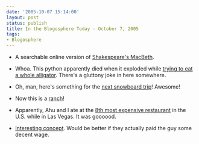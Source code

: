 ```yaml
---
date: '2005-10-07 15:14:00'
layout: post
status: publish
title: In the Blogosphere Today - October 7, 2005
tags:
- Blogosphere
---
```



	
  * A searchable online version of [Shakespeare's MacBeth](http://www.asksam.com/cgi-bin/as_web6.exe?Command=First&File=MacBeth).

	
  * Whoa. This python apparently died when it exploded while [trying to eat a whole alligator](http://news.yahoo.com/s/ap/20051005/ap_on_fe_st/gator_python). There's a gluttony joke in here somewhere.

	
  * Oh, man, here's something for the [next snowboard trip](http://www2.oregonscientific.com/catalog/product.asp?cid=14&scid=63&pid=560)! Awesome!

	
  * Now this is a [ranch](http://www.orviscw.com/properties_overland.html)!

	
  * Apparently, Ahu and I ate at the [8th most expensive restaurant](http://www.forbes.com/2005/10/05/cx_sb_1006featslide_8.html?thisSpeed=35000) in the U.S. while in Las Vegas. It was goooood.

	
  * [Interesting concept](http://www.bumvertising.com/). Would be better if they actually paid the guy some decent wage.


